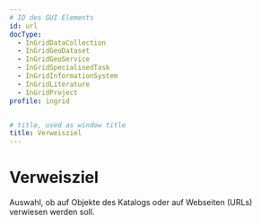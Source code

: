 ```yaml
---
# ID des GUI Elements
id: url
docType:
  - InGridDataCollection
  - InGridGeoDataset
  - InGridGeoService
  - InGridSpecialisedTask
  - InGridInformationSystem
  - InGridLiterature
  - InGridProject
profile: ingrid


# title, used as window title
title: Verweisziel
---
```


# Verweisziel

Auswahl, ob auf Objekte des Katalogs oder auf Webseiten (URLs) verwiesen werden soll.

